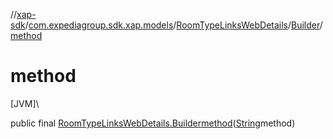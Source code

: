 //[xap-sdk](../../../../index.md)/[com.expediagroup.sdk.xap.models](../../index.md)/[RoomTypeLinksWebDetails](../index.md)/[Builder](index.md)/[method](method.md)

# method

[JVM]\

public final [RoomTypeLinksWebDetails.Builder](index.md)[method](method.md)([String](https://docs.oracle.com/javase/8/docs/api/java/lang/String.html)method)
